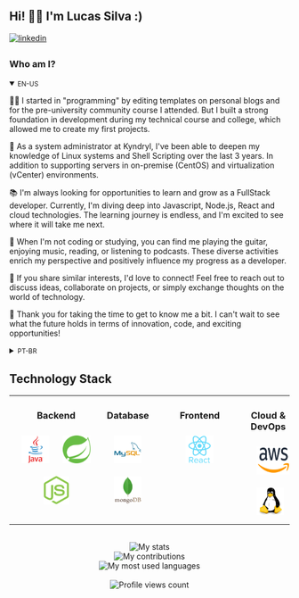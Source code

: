## Hi! 👋🏻 I'm Lucas Silva :)

<div>
  <a href="https://www.linkedin.com/in/lucas-beserra-da-silva/" target="_blank">
    <img src=https://img.shields.io/badge/linkedin-%231E77B5.svg?&style=for-the-badge&logo=linkedin&logoColor=white alt=linkedin style="margin-bottom: 5px;" />
  </a>
</div>

<!-- BIO:START -->

### Who am I?

<details open>
<summary><small>EN-US</small></summary>

👨‍💻 I started in "programming" by editing templates on personal blogs and for the pre-university community course I attended. But I built a strong foundation in development during my technical course and college, which allowed me to create my first projects.

🐧 As a system administrator at Kyndryl, I've been able to deepen my knowledge of Linux systems and Shell Scripting over the last 3 years. In addition to supporting servers in on-premise (CentOS) and virtualization (vCenter) environments.

📚 I'm always looking for opportunities to learn and grow as a FullStack developer. Currently, I'm diving deep into Javascript, Node.js, React and cloud technologies. The learning journey is endless, and I'm excited to see where it will take me next.

🎸 When I'm not coding or studying, you can find me playing the guitar, enjoying music, reading, or listening to podcasts. These diverse activities enrich my perspective and positively influence my progress as a developer.

🤙 If you share similar interests, I'd love to connect! Feel free to reach out to discuss ideas, collaborate on projects, or simply exchange thoughts on the world of technology.

🙌 Thank you for taking the time to get to know me a bit. I can't wait to see what the future holds in terms of innovation, code, and exciting opportunities!

</details>

<details>
<summary><small>PT-BR</small></summary>

👨‍💻 Comecei na "programação" editando templates em blogs pessoais e para o curso pré-vestibular comunitário onde estudei. Mas construí uma base sólida em desenvolvimento durante o curso técnico e faculdade, o que me permitiu criar meus primeiros projetos.

🐧 Como administrador de sistemas na Kyndryl, pude nos últmos 3 anos aprofundar meus conhecimentos sistemas Linux e Shell Scripting. Além de suportar servidores em ambientes on-premise (CentOS) e de virtualização (vCenter).

📚 Estou sempre em busca de oportunidades para aprender e crescer como desenvolvedor FullStack. Atualmente, estou mergulhando fundo em Javascript, Node.js, React e tecnologias de nuvem. A jornada de aprendizado é interminável, e estou empolgado para ver para onde ela me levará em seguida.

🎸 Quando não estou codificando ou estudando, você pode me encontrar tocando violão, curtindo música, lendo ou ouvindo podcasts. Essas atividades diversas enriquecem minha perspectiva e influenciam positivamente meu progresso como desenvolvedor.

🤙 Se você compartilha interesses semelhantes, adoraria me conectar! Sinta-se à vontade para entrar em contato para discutir ideias, colaborar em projetos ou simplesmente trocar pensamentos sobre o mundo da tecnologia.

🙌 Agradeço por dedicar um tempo para me conhecer um pouco. Mal posso esperar para ver o que o futuro reserva em termos de inovação, código e oportunidades empolgantes!

</details>

<!-- BIO:END -->


<!-- SKILLSET:START -->

## Technology Stack

<table>

<tr>
<td align="center" width="36%" valign="top">

### Backend

<img style="margin: 10px" src="assets/java.svg" alt="Java" title="Java" height="50" />
<img style="margin: 10px" src="assets/spring.svg" alt="Spring" title="Spring" height="50" />
<img style="margin: 10px" src="assets/nodejs.svg" alt="Node.js" title="Node.js" height="50" />

</td>

<td align="center" valign="top">

### Database

<img style="margin: 10px" src="assets/mysql.svg" alt="MySQL" title="MySQL" height="50" />
<img style="margin: 10px" src="assets/mongodb.svg" alt="MongoDB" title="MongoDB" height="50" />

</td>

<td align="center" width="36%" valign="top">

### Frontend

<img style="margin: 10px" src="assets/reactjs.svg" alt="React" title="React" height="50" />

</td>

<td align="center" valign="top">

### Cloud & DevOps

<img style="margin: 10px" src="assets/aws.svg" alt="AWS" title="AWS" height="50" />
<img style="margin: 10px" src="assets/linux.svg" alt="Linux" title="Linux" height="50" />

</td>

</tr>
</table>

<br/>

<!-- SKILLSET:END -->


<!-- STATS:START -->

<div align="center">
    <img src="https://github-readme-stats-git-masterrstaa-rickstaa.vercel.app/api/?username=lucasb-silva&theme=dracula&?theme=dark&show_icons=true%count_private=true&include_all_commits=true" alt="My stats" />
</div>
<div align="center">
    <img src="https://github-readme-streak-stats.herokuapp.com?user=lucasb-silva&theme=dracula" alt="My contributions" />
</div>
<div align="center">
    <img src="https://github-readme-stats-git-masterrstaa-rickstaa.vercel.app/api/top-langs/?username=lucasb-silva&show_icons=true&langs_count=10&layout=compact&theme=dracula&count_private=true&hide=shaderlab,rpc,glsl,hlsl,cmake,asp" alt="My most used languages" />
</div>

<!-- STATS:END -->

<br />

<!-- VIEW-COUNT:START -->

<div align="center">
    <img src="https://komarev.com/ghpvc/?username=lucasb-silva&&style=flat-square" alt="Profile views count"/>
</div>

<!-- VIEW-COUNT:END -->
